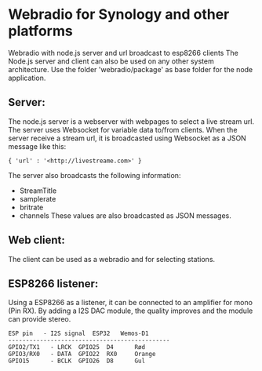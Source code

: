 # Webradio for Synology and other platforms
Webradio with node.js server and url broadcast to esp8266 clients
The Node.js server and client can also be used on any other system architecture.
Use the folder 'webradio/package' as base folder for the node application.

##	Server:
The node.js server is a webserver with webpages to select a live stream url.
The server uses Websocket for variable data to/from clients.
When the server receive a stream url, it is broadcasted using Websocket as a JSON message like this:

	{ 'url' : '<http://livestreame.com>' }

The server also broadcasts the following information:
-	StreamTitle
-	samplerate
-	britrate
-	channels
These values are also broadcasted as JSON messages.

##	Web client:
The client can be used as a webradio and for selecting stations.

##	ESP8266 listener:
Using a ESP8266 as a listener, it can be connected to an amplifier for mono (Pin RX). 
By adding a I2S DAC module, the quality improves and the module can provide stereo.

	ESP pin   - I2S signal	ESP32	Wemos-D1
	----------------------------------------------
	GPIO2/TX1   - LRCK	GPIO25	D4		Rød
	GPIO3/RX0   - DATA	GPIO22	RX0		Orange
	GPIO15      - BCLK	GPIO26	D8		Gul




